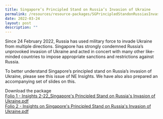 ```yaml
---
title: Singapore’s Principled Stand on Russia’s Invasion of Ukraine
permalink: /resources/resource-packages/SGPrincipledStandonRussiasInvasionofUkraine
date: 2022-03-24
layout: post
description: ""
---
```

Since 24 February 2022, Russia has used military force to invade Ukraine from multiple directions. Singapore has strongly condemned
Russia’s unprovoked invasion of Ukraine and acted in concert with many other like-minded countries to impose appropriate sanctions and 
restrictions against Russia.

To better understand Singapore’s principled stand on Russia’s invasion of Ukraine, please see this issue of NE Insights. We have also
also prepared an accompanying set of slides on this. 

Download the package 
</br>[Folio 1 - Insights 2-22_Singapore's Principled Stand on Russia's Invasion of Ukraine.pdf](/files/packages/2022/Russia’s%20Invasion%20of%20Ukraine/Folio%201%20-%20Insights%202-22_Singapore's%20Principled%20Stand%20on%20Russia's%20Invasion%20of%20Ukraine.pdf)
</br>[Folio 2 - Insights on Singapore's Principled Stand on Russia's Invasion of Ukraine.pdf](/files/packages/2022/Russia’s%20Invasion%20of%20Ukraine/Folio%202%20-%20Insights%20on%20Singapore's%20Principled%20Stand%20on%20Russia's%20Invasion%20of%20Ukraine.pdf)
